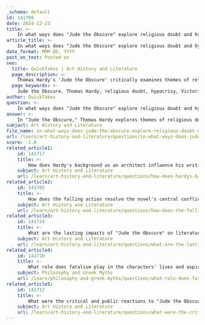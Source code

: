 ```yaml
---
_schema: default
id: 141708
date: 2024-12-23
title: >-
    In what ways does "Jude the Obscure" explore religious doubt and hypocrisy?
article_title: >-
    In what ways does "Jude the Obscure" explore religious doubt and hypocrisy?
date_format: MMM DD, YYYY
post_on_text: Posted on
seo:
  title: QuickTakes | Art History and Literature
  page_description: >-
    Thomas Hardy's 'Jude the Obscure' critically examines themes of religious doubt and hypocrisy through the experiences of its characters, particularly Jude Fawley and Richard Phillotson, revealing the complexities of faith and the societal pressures of Victorian England.
  page_keywords: >-
    Jude the Obscure, Thomas Hardy, religious doubt, hypocrisy, Victorian religion, Richard Phillotson, Jude Fawley, Sue Bridehead, faith, societal norms, disillusionment, irony, societal critique, sexual repression, marriage, moral codes
author: QuickTakes
question: >-
    In what ways does "Jude the Obscure" explore religious doubt and hypocrisy?
answer: >-
    In "Jude the Obscure," Thomas Hardy explores themes of religious doubt and hypocrisy through various characters and their experiences, reflecting his critical stance on Victorian religious institutions. \n\n1. **Religious Hypocrisy**: The novel presents a stark critique of religious hypocrisy, particularly through characters who adopt religious roles for convenience rather than genuine faith. For instance, Richard Phillotson, a schoolmaster, embodies this hypocrisy as he struggles with his faith while fulfilling the societal expectations of a clergyman. This portrayal highlights the absence of authentic religious experience, suggesting that many individuals use religion merely to enforce societal norms rather than to seek spiritual truth.\n\n2. **Jude's Relationship with Religion**: Jude Fawley, the protagonist, initially aligns his ambitions with Christian moral precepts, aspiring to become a scholar in Christminster. However, as the narrative progresses, Jude's faith is challenged by the harsh realities of life, leading him to question the very foundations of his beliefs. His journey reflects a growing disillusionment with religion, culminating in a rejection of its doctrines as he grapples with personal tragedies and societal constraints.\n\n3. **Sue Bridehead's Perspective**: Sue, Jude's love interest, represents a contrasting view on religion. While she initially disparages religious beliefs, her character undergoes a transformation after the loss of her children, leading her to seek solace in the Church. This shift underscores the complexities of faith and the ways in which personal suffering can influence one's relationship with religion.\n\n4. **Irony and Illusion**: Hardy employs irony to illustrate the disillusionment with religious ideals. Jude's early belief that religion would provide guidance and meaning ultimately reveals itself as an illusion, leading to a sense of futility in his aspirations. The novel critiques the notion that religious morality can offer true fulfillment, instead portraying it as a source of conflict and despair.\n\n5. **Societal Critique**: The broader societal context of Victorian England, characterized by sexual repression and rigid moral codes, serves as a backdrop for Hardy's exploration of religious themes. The institution of marriage, intertwined with religious expectations, becomes a focal point for examining the limitations and contradictions inherent in both religion and societal norms.\n\nIn summary, "Jude the Obscure" serves as a profound commentary on religious doubt and hypocrisy, revealing how these themes are intricately woven into the lives of its characters and the societal structures they navigate. Hardy's critique of religion reflects his own disillusionment and challenges the reader to reconsider the role of faith in a rapidly changing world.
subject: Art History and Literature
file_name: in-what-ways-does-jude-the-obscure-explore-religious-doubt-and-hypocrisy.md
url: /learn/art-history-and-literature/questions/in-what-ways-does-jude-the-obscure-explore-religious-doubt-and-hypocrisy
score: -1.0
related_article1:
    id: 141717
    title: >-
        How does Hardy's background as an architect influence his writing style in the novel?
    subject: Art History and Literature
    url: /learn/art-history-and-literature/questions/how-does-hardys-background-as-an-architect-influence-his-writing-style-in-the-novel
related_article2:
    id: 141705
    title: >-
        How does the falling action resolve the novel's central conflicts?
    subject: Art History and Literature
    url: /learn/art-history-and-literature/questions/how-does-the-falling-action-resolve-the-novels-central-conflicts
related_article3:
    id: 141724
    title: >-
        What are the lasting impacts of "Jude the Obscure" on literature and society?
    subject: Art History and Literature
    url: /learn/art-history-and-literature/questions/what-are-the-lasting-impacts-of-jude-the-obscure-on-literature-and-society
related_article4:
    id: 141710
    title: >-
        What role does fatalism play in the characters' lives and aspirations?
    subject: Philosophy and Greek Myths
    url: /learn/philosophy-and-greek-myths/questions/what-role-does-fatalism-play-in-the-characters-lives-and-aspirations
related_article5:
    id: 141712
    title: >-
        What were the critical and public reactions to "Jude the Obscure" upon its release?
    subject: Art History and Literature
    url: /learn/art-history-and-literature/questions/what-were-the-critical-and-public-reactions-to-jude-the-obscure-upon-its-release
---
```


&nbsp;